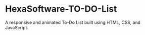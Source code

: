 # HexaSoftware-TO-DO-List
A responsive and animated To-Do List built using HTML, CSS, and JavaScript.
